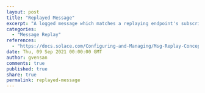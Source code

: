```yaml
---
layout: post
title: "Replayed Message"
excerpt: "A logged message which matches a replaying endpoint's subscriptions and has been added to the endpoint."
categories:
  - "Message Replay"
references:
  - "https://docs.solace.com/Configuring-and-Managing/Msg-Replay-Concepts-Config.htm?Highlight=Live%20Message"
date: Thu, 09 Sep 2021 00:00:00 GMT
author: gvensan
comments: true
published: true
share: true
permalink: replayed-message
---
```

